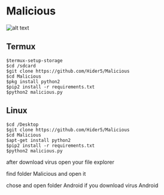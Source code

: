 # Malicious
![alt text](https://github.com/Hider5/Malicious/blob/master/image/ss.jpg)

## Termux
```
$termux-setup-storage
$cd /sdcard
$git clone https://github.com/Hider5/Malicious
$cd Malicious
$pkg install python2
$pip2 install -r requirements.txt
$python2 malicious.py
```
## Linux
```
$cd /Desktop
$git clone https://github.com/Hider5/Malicious
$cd Malicious
$apt-get install python2
$pip2 install -r requirements.txt
$python2 malicious.py
```

after download virus open your file explorer

find folder Malicious and open it

chose and open folder Android if you download virus Android
